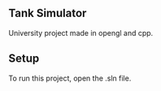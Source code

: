 ## Tank Simulator
University project made in opengl and cpp.

## Setup
To run this project, open the .sln file.

 

